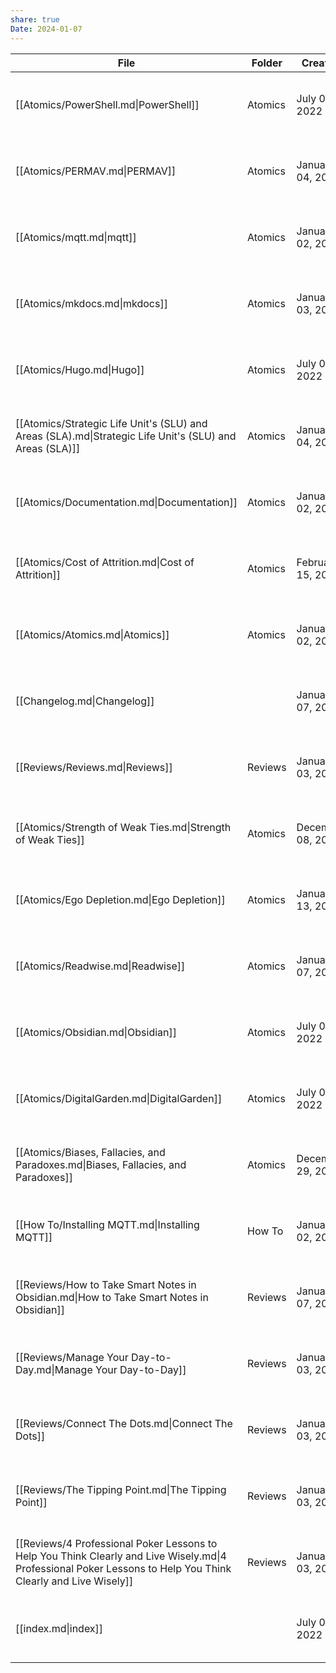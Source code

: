 ```yaml
---
share: true
Date: 2024-01-07
---
```


| File                                                                                                                                                          | Folder  | Created           | Updated                     |
| ------------------------------------------------------------------------------------------------------------------------------------------------------------- | ------- | ----------------- | --------------------------- |
| [[Atomics/PowerShell.md\|PowerShell]]                                                                                                                         | Atomics | July 09, 2022     | 8:24 PM - January 20, 2024  |
| [[Atomics/PERMAV.md\|PERMAV]]                                                                                                                                 | Atomics | January 04, 2024  | 8:24 PM - January 20, 2024  |
| [[Atomics/mqtt.md\|mqtt]]                                                                                                                                     | Atomics | January 02, 2024  | 8:24 PM - January 20, 2024  |
| [[Atomics/mkdocs.md\|mkdocs]]                                                                                                                                 | Atomics | January 03, 2024  | 8:24 PM - January 20, 2024  |
| [[Atomics/Hugo.md\|Hugo]]                                                                                                                                     | Atomics | July 09, 2022     | 8:24 PM - January 20, 2024  |
| [[Atomics/Strategic Life Unit's (SLU) and Areas (SLA).md\|Strategic Life Unit's (SLU) and Areas (SLA)]]                                                       | Atomics | January 04, 2024  | 8:23 PM - January 20, 2024  |
| [[Atomics/Documentation.md\|Documentation]]                                                                                                                   | Atomics | January 02, 2024  | 8:22 PM - January 20, 2024  |
| [[Atomics/Cost of Attrition.md\|Cost of Attrition]]                                                                                                           | Atomics | February 15, 2022 | 8:22 PM - January 20, 2024  |
| [[Atomics/Atomics.md\|Atomics]]                                                                                                                               | Atomics | January 02, 2024  | 8:21 PM - January 20, 2024  |
| [[Changelog.md\|Changelog]]                                                                                                                                   |         | January 07, 2024  | 8:21 PM - January 20, 2024  |
| [[Reviews/Reviews.md\|Reviews]]                                                                                                                               | Reviews | January 03, 2024  | 8:20 PM - January 20, 2024  |
| [[Atomics/Strength of Weak Ties.md\|Strength of Weak Ties]]                                                                                                   | Atomics | December 08, 2023 | 7:52 PM - January 20, 2024  |
| [[Atomics/Ego Depletion.md\|Ego Depletion]]                                                                                                                   | Atomics | January 13, 2024  | 7:48 PM - January 20, 2024  |
| [[Atomics/Readwise.md\|Readwise]]                                                                                                                             | Atomics | January 07, 2024  | 5:49 PM - January 20, 2024  |
| [[Atomics/Obsidian.md\|Obsidian]]                                                                                                                             | Atomics | July 06, 2022     | 5:49 PM - January 20, 2024  |
| [[Atomics/DigitalGarden.md\|DigitalGarden]]                                                                                                                   | Atomics | July 06, 2022     | 5:49 PM - January 20, 2024  |
| [[Atomics/Biases, Fallacies, and Paradoxes.md\|Biases, Fallacies, and Paradoxes]]                                                                             | Atomics | December 29, 2022 | 5:49 PM - January 20, 2024  |
| [[How To/Installing MQTT.md\|Installing MQTT]]                                                                                                                | How To  | January 02, 2023  | 5:15 PM - January 20, 2024  |
| [[Reviews/How to Take Smart Notes in Obsidian.md\|How to Take Smart Notes in Obsidian]]                                                                       | Reviews | January 07, 2024  | 5:49 PM - January 07, 2024  |
| [[Reviews/Manage Your Day-to-Day.md\|Manage Your Day-to-Day]]                                                                                                 | Reviews | January 03, 2024  | 1:42 PM - January 03, 2024  |
| [[Reviews/Connect The Dots.md\|Connect The Dots]]                                                                                                             | Reviews | January 03, 2024  | 1:27 PM - January 03, 2024  |
| [[Reviews/The Tipping Point.md\|The Tipping Point]]                                                                                                           | Reviews | January 03, 2024  | 1:11 PM - January 03, 2024  |
| [[Reviews/4 Professional Poker Lessons to Help You Think Clearly and Live Wisely.md\|4 Professional Poker Lessons to Help You Think Clearly and Live Wisely]] | Reviews | January 03, 2024  | 1:03 PM - January 03, 2024  |
| [[index.md\|index]]                                                                                                                                           |         | July 06, 2022     | 11:58 AM - January 03, 2024 |

